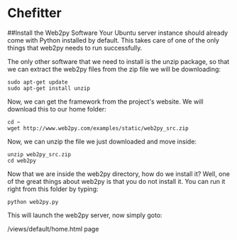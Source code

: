 # Chefitter

##Install the Web2py Software
Your Ubuntu server instance should already come with Python installed by default. This takes care of one of the only things that web2py needs to run successfully.

The only other software that we need to install is the unzip package, so that we can extract the web2py files from the zip file we will be downloading:

```
sudo apt-get update
sudo apt-get install unzip
```

Now, we can get the framework from the project's website. We will download this to our home folder:

```
cd ~
wget http://www.web2py.com/examples/static/web2py_src.zip
```

Now, we can unzip the file we just downloaded and move inside:

```
unzip web2py_src.zip
cd web2py
```

Now that we are inside the web2py directory, how do we install it? Well, one of the great things about web2py is that you do not install it. You can run it right from this folder by typing:

```
python web2py.py
```

This will launch the web2py server, now simply goto: 

/views/default/home.html page
